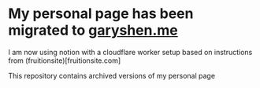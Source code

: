 # My personal page has been migrated to <a href="https://garyshen.me/">garyshen.me</a>
I am now using notion with a cloudflare worker setup based on instructions from (fruitionsite)[fruitionsite.com]


This repository contains archived versions of my personal page
